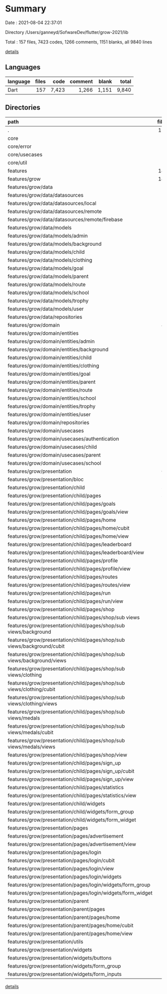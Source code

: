 # Summary

Date : 2021-08-04 22:37:01

Directory /Users/ganneyd/SofwareDev/flutter/grow-2021/lib

Total : 157 files,  7423 codes, 1266 comments, 1151 blanks, all 9840 lines

[details](details.md)

## Languages
| language | files | code | comment | blank | total |
| :--- | ---: | ---: | ---: | ---: | ---: |
| Dart | 157 | 7,423 | 1,266 | 1,151 | 9,840 |

## Directories
| path | files | code | comment | blank | total |
| :--- | ---: | ---: | ---: | ---: | ---: |
| . | 157 | 7,423 | 1,266 | 1,151 | 9,840 |
| core | 13 | 139 | 115 | 50 | 304 |
| core/error | 2 | 60 | 54 | 20 | 134 |
| core/usecases | 1 | 10 | 0 | 4 | 14 |
| core/util | 10 | 69 | 61 | 26 | 156 |
| features | 141 | 7,136 | 1,135 | 1,086 | 9,357 |
| features/grow | 141 | 7,136 | 1,135 | 1,086 | 9,357 |
| features/grow/data | 28 | 2,090 | 235 | 261 | 2,586 |
| features/grow/data/datasources | 3 | 143 | 47 | 20 | 210 |
| features/grow/data/datasources/local | 1 | 0 | 0 | 1 | 1 |
| features/grow/data/datasources/remote | 1 | 141 | 46 | 17 | 204 |
| features/grow/data/datasources/remote/firebase | 1 | 141 | 46 | 17 | 204 |
| features/grow/data/models | 19 | 1,464 | 111 | 178 | 1,753 |
| features/grow/data/models/admin | 1 | 0 | 0 | 1 | 1 |
| features/grow/data/models/background | 1 | 0 | 0 | 1 | 1 |
| features/grow/data/models/child | 3 | 412 | 32 | 48 | 492 |
| features/grow/data/models/clothing | 1 | 0 | 0 | 1 | 1 |
| features/grow/data/models/goal | 1 | 0 | 0 | 1 | 1 |
| features/grow/data/models/parent | 3 | 390 | 32 | 45 | 467 |
| features/grow/data/models/route | 1 | 0 | 0 | 1 | 1 |
| features/grow/data/models/school | 3 | 369 | 23 | 45 | 437 |
| features/grow/data/models/trophy | 1 | 0 | 0 | 1 | 1 |
| features/grow/data/models/user | 2 | 218 | 20 | 30 | 268 |
| features/grow/data/repositories | 6 | 483 | 77 | 63 | 623 |
| features/grow/domain | 48 | 2,087 | 430 | 405 | 2,922 |
| features/grow/domain/entities | 19 | 1,426 | 140 | 222 | 1,788 |
| features/grow/domain/entities/admin | 1 | 10 | 6 | 5 | 21 |
| features/grow/domain/entities/background | 2 | 242 | 15 | 32 | 289 |
| features/grow/domain/entities/child | 1 | 20 | 9 | 9 | 38 |
| features/grow/domain/entities/clothing | 2 | 238 | 15 | 30 | 283 |
| features/grow/domain/entities/goal | 2 | 290 | 16 | 31 | 337 |
| features/grow/domain/entities/parent | 1 | 18 | 9 | 9 | 36 |
| features/grow/domain/entities/route | 2 | 207 | 16 | 30 | 253 |
| features/grow/domain/entities/school | 1 | 17 | 7 | 7 | 31 |
| features/grow/domain/entities/trophy | 3 | 320 | 20 | 48 | 388 |
| features/grow/domain/entities/user | 1 | 25 | 21 | 13 | 59 |
| features/grow/domain/repositories | 5 | 63 | 69 | 29 | 161 |
| features/grow/domain/usecases | 24 | 598 | 221 | 154 | 973 |
| features/grow/domain/usecases/authentication | 2 | 47 | 10 | 11 | 68 |
| features/grow/domain/usecases/child | 9 | 256 | 136 | 65 | 457 |
| features/grow/domain/usecases/parent | 7 | 194 | 52 | 48 | 294 |
| features/grow/domain/usecases/school | 2 | 35 | 10 | 12 | 57 |
| features/grow/presentation | 64 | 2,893 | 465 | 417 | 3,775 |
| features/grow/presentation/bloc | 3 | 107 | 34 | 33 | 174 |
| features/grow/presentation/child | 36 | 1,866 | 197 | 192 | 2,255 |
| features/grow/presentation/child/pages | 31 | 1,679 | 166 | 173 | 2,018 |
| features/grow/presentation/child/pages/goals | 1 | 0 | 0 | 1 | 1 |
| features/grow/presentation/child/pages/goals/view | 1 | 0 | 0 | 1 | 1 |
| features/grow/presentation/child/pages/home | 6 | 749 | 44 | 59 | 852 |
| features/grow/presentation/child/pages/home/cubit | 3 | 265 | 26 | 40 | 331 |
| features/grow/presentation/child/pages/home/view | 3 | 484 | 18 | 19 | 521 |
| features/grow/presentation/child/pages/leaderboard | 1 | 0 | 0 | 1 | 1 |
| features/grow/presentation/child/pages/leaderboard/view | 1 | 0 | 0 | 1 | 1 |
| features/grow/presentation/child/pages/profile | 1 | 0 | 0 | 1 | 1 |
| features/grow/presentation/child/pages/profile/view | 1 | 0 | 0 | 1 | 1 |
| features/grow/presentation/child/pages/routes | 1 | 0 | 0 | 1 | 1 |
| features/grow/presentation/child/pages/routes/view | 1 | 0 | 0 | 1 | 1 |
| features/grow/presentation/child/pages/run | 1 | 0 | 0 | 1 | 1 |
| features/grow/presentation/child/pages/run/view | 1 | 0 | 0 | 1 | 1 |
| features/grow/presentation/child/pages/shop | 11 | 348 | 11 | 31 | 390 |
| features/grow/presentation/child/pages/shop/sub views | 10 | 261 | 9 | 25 | 295 |
| features/grow/presentation/child/pages/shop/sub views/background | 3 | 49 | 2 | 7 | 58 |
| features/grow/presentation/child/pages/shop/sub views/background/cubit | 2 | 0 | 0 | 2 | 2 |
| features/grow/presentation/child/pages/shop/sub views/background/views | 1 | 49 | 2 | 5 | 56 |
| features/grow/presentation/child/pages/shop/sub views/clothing | 3 | 46 | 2 | 7 | 55 |
| features/grow/presentation/child/pages/shop/sub views/clothing/cubit | 2 | 0 | 0 | 2 | 2 |
| features/grow/presentation/child/pages/shop/sub views/clothing/views | 1 | 46 | 2 | 5 | 53 |
| features/grow/presentation/child/pages/shop/sub views/medals | 3 | 13 | 2 | 5 | 20 |
| features/grow/presentation/child/pages/shop/sub views/medals/cubit | 2 | 0 | 0 | 2 | 2 |
| features/grow/presentation/child/pages/shop/sub views/medals/views | 1 | 13 | 2 | 3 | 18 |
| features/grow/presentation/child/pages/shop/view | 1 | 87 | 2 | 6 | 95 |
| features/grow/presentation/child/pages/sign_up | 8 | 582 | 111 | 77 | 770 |
| features/grow/presentation/child/pages/sign_up/cubit | 3 | 407 | 76 | 61 | 544 |
| features/grow/presentation/child/pages/sign_up/view | 5 | 175 | 35 | 16 | 226 |
| features/grow/presentation/child/pages/statistics | 1 | 0 | 0 | 1 | 1 |
| features/grow/presentation/child/pages/statistics/view | 1 | 0 | 0 | 1 | 1 |
| features/grow/presentation/child/widgets | 4 | 179 | 31 | 18 | 228 |
| features/grow/presentation/child/widgets/form_group | 1 | 32 | 17 | 4 | 53 |
| features/grow/presentation/child/widgets/form_widget | 3 | 147 | 14 | 14 | 175 |
| features/grow/presentation/pages | 8 | 296 | 38 | 53 | 387 |
| features/grow/presentation/pages/advertisement | 1 | 0 | 0 | 1 | 1 |
| features/grow/presentation/pages/advertisement/view | 1 | 0 | 0 | 1 | 1 |
| features/grow/presentation/pages/login | 6 | 284 | 36 | 49 | 369 |
| features/grow/presentation/pages/login/cubit | 3 | 163 | 23 | 39 | 225 |
| features/grow/presentation/pages/login/view | 1 | 56 | 5 | 4 | 65 |
| features/grow/presentation/pages/login/widgets | 2 | 65 | 8 | 6 | 79 |
| features/grow/presentation/pages/login/widgets/form_group | 1 | 8 | 5 | 3 | 16 |
| features/grow/presentation/pages/login/widgets/form_widget | 1 | 57 | 3 | 3 | 63 |
| features/grow/presentation/parent | 4 | 241 | 26 | 42 | 309 |
| features/grow/presentation/parent/pages | 4 | 241 | 26 | 42 | 309 |
| features/grow/presentation/parent/pages/home | 4 | 241 | 26 | 42 | 309 |
| features/grow/presentation/parent/pages/home/cubit | 3 | 188 | 22 | 37 | 247 |
| features/grow/presentation/parent/pages/home/view | 1 | 53 | 4 | 5 | 62 |
| features/grow/presentation/utils | 2 | 6 | 4 | 7 | 17 |
| features/grow/presentation/widgets | 11 | 377 | 166 | 90 | 633 |
| features/grow/presentation/widgets/buttons | 1 | 64 | 7 | 4 | 75 |
| features/grow/presentation/widgets/form_group | 2 | 12 | 5 | 4 | 21 |
| features/grow/presentation/widgets/form_inputs | 4 | 163 | 23 | 22 | 208 |

[details](details.md)